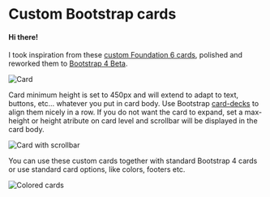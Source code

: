 # Custom Bootstrap cards

#### Hi there!

I took inspiration from these [custom Foundation 6 cards](http://foundation.zurb.com/building-blocks/blocks/card-user-profile.html), polished and reworked them to [Bootstrap 4 Beta](https://getbootstrap.com/).

<img src="http://res.cloudinary.com/d3/image/upload/q_auto:good/card1_dyjboi.jpg" alt="Card">

Card minimum height is set to 450px and will extend to adapt to text, buttons, etc... whatever you put in card body. Use Bootstrap [card-decks](https://getbootstrap.com/docs/4.0/components/card/#card-decks) to align them nicely in a row. If you do not want the card to expand, set a max-height or height atribute on card level and scrollbar will be displayed in the card body.

<img src="http://res.cloudinary.com/d3/image/upload/q_auto:good/card2_hvc2wx.jpg" alt="Card with scrollbar">

You can use these custom cards together with standard Bootstrap 4 cards or use standard card options, like colors, footers etc.

<img src="http://res.cloudinary.com/d3/image/upload/c_scale,h_450,q_auto:best/color-cards_lorvwg.jpg" alt="Colored cards">

